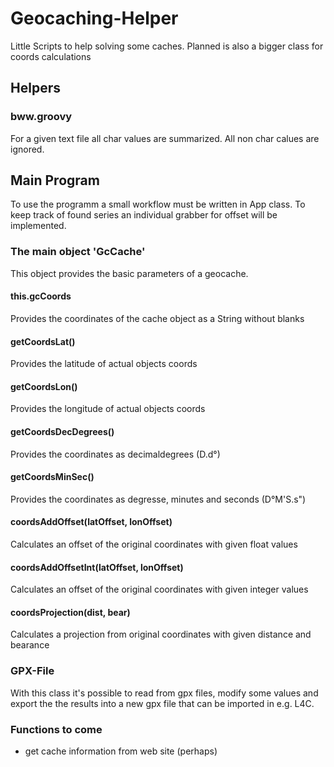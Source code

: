 # Geocaching-Helper
Little Scripts to help solving some caches. Planned is also a bigger class for coords calculations

## Helpers
### bww.groovy
For a given text file all char values are summarized. All non char calues are ignored.

## Main Program
To use the programm a small workflow must be written in App class.
To keep track of found series an individual grabber for offset will be implemented.

### The main object 'GcCache'
This object provides the basic parameters of a geocache.

#### this.gcCoords
Provides the coordinates of the cache object as a String without blanks

#### getCoordsLat()
Provides the latitude of actual objects coords

#### getCoordsLon()
Provides the longitude of actual objects coords

#### getCoordsDecDegrees()
Provides the coordinates as decimaldegrees (D.d°)

#### getCoordsMinSec()
Provides the coordinates as degresse, minutes and seconds (D°M'S.s")

#### coordsAddOffset(latOffset, lonOffset)
Calculates an offset of the original coordinates with given float values 

#### coordsAddOffsetInt(latOffset, lonOffset)
Calculates an offset of the original coordinates with given integer values

#### coordsProjection(dist, bear)
Calculates a projection from original coordinates with given distance and bearance

### GPX-File
With this class it's possible to read from gpx files, modify some values and export the the results into a new gpx file that can be imported in e.g. L4C.

### Functions to come
* get cache information from web site (perhaps)